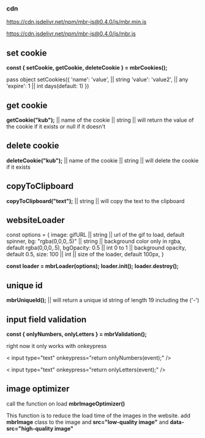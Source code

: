 ### cdn

https://cdn.jsdelivr.net/npm/mbr-js@0.4.0/js/mbr.min.js

https://cdn.jsdelivr.net/npm/mbr-js@0.4.0/js/mbr.js

## set cookie

**const { setCookie, getCookie, deleteCookie } = mbrCookies();**

pass object
setCookies({
'name': 'value', || string
'value': 'value2', || any
'expire': 1 || int days(default: 1)
})

## get cookie

**getCookie("kub");** || name of the cookie || string || will return the value of the cookie if it exists or null if it doesn't

## delete cookie

**deleteCookie("kub");** || name of the cookie || string || will delete the cookie if it exists

## copyToClipboard

**copyToClipboard("text");** || string || will copy the text to the clipboard

## websiteLoader

const options = {
image: gifURL || string || url of the gif to load, default spinner,
bg: "rgba(0,0,0,.5)" || string || background color only in rgba, default rgba(0,0,0,.5),
bgOpacity: 0.5 || int 0 to 1 || background opacity, default 0.5,
size: 100 || int || size of the loader, default 100px,
}

**const loader = mbrLoader(options);**
**loader.init();**
**loader.destroy();**

## unique id

**mbrUniqueId();** || will return a unique id string of length 19 including the ('-')

## input field validation

**const { onlyNumbers, onlyLetters } = mbrValidation();**

right now it only works with onkeypress

< input type="text" onkeypress="return onlyNumbers(event);" />

< input type="text" onkeypress="return onlyLetters(event);" />

## image optimizer

call the function on load **mbrImageOptimizer()**

This function is to reduce the load time of the images in the website.
add **mbrImage** class to the image and **src="low-quality image"** and **data-src="high-quality image"**
